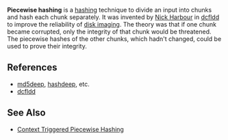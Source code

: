 **Piecewise hashing** is a [hashing](hashing "wikilink") technique to
divide an input into chunks and hash each chunk separately. It was
invented by [Nick Harbour](Nick_Harbour "wikilink") in
[dcfldd](dcfldd "wikilink") to improve the reliability of [disk
imaging](Disk_Imaging "wikilink"). The theory was that if one chunk
became corrupted, only the integrity of that chunk would be threatened.
The piecewise hashes of the other chunks, which hadn't changed, could be
used to prove their integrity.

## References

- [md5deep](md5deep "wikilink"), [hashdeep](hashdeep "wikilink"), etc.
- [dcfldd](dcfldd "wikilink")

## See Also

- [Context Triggered Piecewise
  Hashing](Context_Triggered_Piecewise_Hashing "wikilink")